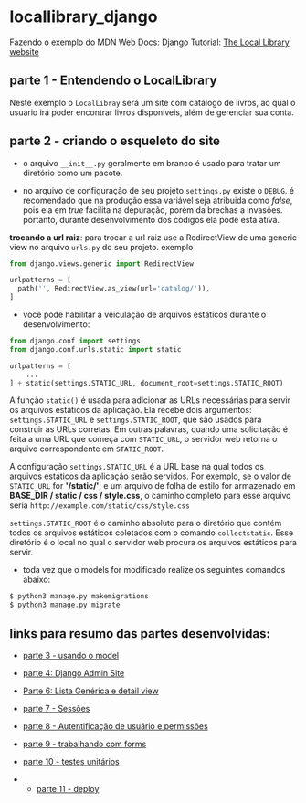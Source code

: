 # locallibrary_django
Fazendo o exemplo do MDN Web Docs: Django Tutorial: [The Local Library website](https://developer.mozilla.org/pt-BR/docs/Learn/Server-side/Django/Tutorial_local_library_website)

## parte 1 - Entendendo o LocalLibrary

Neste exemplo o `LocalLibray` será um site com catálogo de livros, ao qual o usuário irá poder encontrar livros disponíveis, além de gerenciar sua conta.

## parte 2 - criando o esqueleto do site

- o arquivo `__init__.py` geralmente em branco é usado para tratar um diretório como um pacote.

- no arquivo de configuração de seu projeto `settings.py` existe o `DEBUG`. é recomendado que na produção essa variável seja atribuida como *false*, pois ela em *true* facilita na depuração, porém da brechas a invasões. portanto, durante  desenvolvimento dos códigos ela pode esta ativa.

**trocando a url raiz**: para trocar a url raiz use a RedirectView de uma generic view no arquivo `urls.py` do seu projeto. exemplo

```python 
from django.views.generic import RedirectView

urlpatterns = [
  path('', RedirectView.as_view(url='catalog/')),
]
```

- você pode habilitar a veiculação de arquivos estáticos durante o desenvolvimento:

```python 
from django.conf import settings
from django.conf.urls.static import static

urlpatterns = [
    ...
] + static(settings.STATIC_URL, document_root=settings.STATIC_ROOT)
```
A função `static()` é usada para adicionar as URLs necessárias para servir os arquivos estáticos da aplicação. Ela recebe dois argumentos: `settings.STATIC_URL` e `settings.STATIC_ROOT`, que são usados para construir as URLs corretas. Em outras palavras, quando uma solicitação é feita a uma URL que começa com `STATIC_URL`, o servidor web retorna o arquivo correspondente em `STATIC_ROOT`.

A configuração `settings.STATIC_URL` é a URL base na qual todos os arquivos estáticos da aplicação serão servidos. Por exemplo, se o valor de `STATIC_URL` for **'/static/'**, e um arquivo de folha de estilo for armazenado em **BASE_DIR / static / css / style.css**, o caminho completo para esse arquivo seria `http://example.com/static/css/style.css`

`settings.STATIC_ROOT` é o caminho absoluto para o diretório que contém todos os arquivos estáticos coletados com o comando `collectstatic`. Esse diretório é o local no qual o servidor web procura os arquivos estáticos para servir.

- toda vez que o models for modificado realize os seguintes comandos abaixo:

```bash
$ python3 manage.py makemigrations
$ python3 manage.py migrate
```

## links para resumo das partes desenvolvidas:

- [parte 3 - usando o model](https://github.com/CarlosG18/locallibrary_django/tree/main/content/models.md)

- [parte 4: Django Admin Site](https://github.com/CarlosG18/locallibrary_django/tree/main/content/admin_site.md)

- [Parte 6: Lista Genérica e detail view](https://github.com/CarlosG18/locallibrary_django/tree/main/content/classviews.md)

- [parte 7 - Sessôes](https://github.com/CarlosG18/locallibrary_django/tree/main/content/session.md)

- [parte 8 - Autentificação de usuário e permissões](https://github.com/CarlosG18/locallibrary_django/tree/main/content/autentificacao.md)

- [parte 9 - trabalhando com forms](https://github.com/CarlosG18/locallibrary_django/tree/main/content/forms.md)

- [parte 10 - testes unitários](https://github.com/CarlosG18/locallibrary_django/tree/main/content/testes.md)

- - [parte 11 - deploy](https://github.com/CarlosG18/locallibrary_django/tree/main/content/deploy.md)


